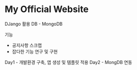 # My Official Website

DJango 활용
DB - MongoDB

기능
* 공지사항 스크랩
* 잡다한 기능 연구 및 구현

Day1 - 개발환경 구축, 앱 생성 및 템플릿 적용
Day2 - MongDB 연동
